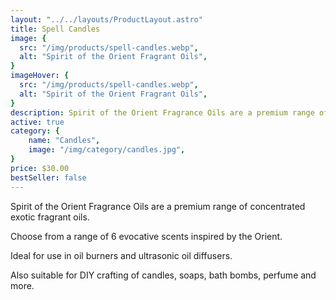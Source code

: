 ```yaml
---
layout: "../../layouts/ProductLayout.astro"
title: Spell Candles
image: {
  src: "/img/products/spell-candles.webp",
  alt: "Spirit of the Orient Fragrant Oils",
}
imageHover: {
  src: "/img/products/spell-candles.webp",
  alt: "Spirit of the Orient Fragrant Oils",
}
description: Spirit of the Orient Fragrance Oils are a premium range of concentrated exotic fragrant oils.
active: true
category: {
    name: "Candles",
    image: "/img/category/candles.jpg",
}
price: $30.00
bestSeller: false
---
```


Spirit of the Orient Fragrance Oils are a premium range of concentrated exotic fragrant oils.

Choose from a range of 6 evocative scents inspired by the Orient.

Ideal for use in oil burners and ultrasonic oil diffusers.

Also suitable for DIY crafting of candles, soaps, bath bombs, perfume and more.